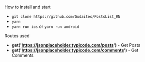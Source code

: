 How to install and start

- `git clone https://github.com/Gudaites/PostsList_RN`
- `yarn`
- `yarn run ios` or `yarn run android`

Routes used

- **get('https://jsonplaceholder.typicode.com/posts')** - Get Posts
- **get('https://jsonplaceholder.typicode.com/comments')** - Get Comments
